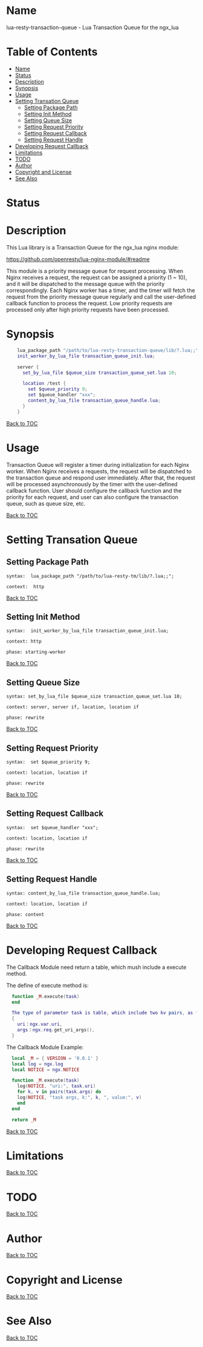 Name
====

lua-resty-transaction-queue - Lua Transaction Queue for the ngx_lua

Table of Contents
=================

* [Name](#name)
* [Status](#status)
* [Description](#description)
* [Synopsis](#synopsis)
* [Usage](#usage)
* [Setting Transation Queue](#setting-transation-queue)
    * [Setting Package Path](#setting-package-path)
    * [Setting Init Method](#setting-init-method)
    * [Setting Queue Size](#setting-queue-size)
    * [Setting Request Priority](#setting-request-priority)
    * [Setting Request Callback](#setting-request-callback)
    * [Setting Request Handle](#setting-request-handle)
* [Developing Request Callback](#developing-request-callback)
* [Limitations](#limitations)
* [TODO](#todo)
* [Author](#author)
* [Copyright and License](#copyright-and-license)
* [See Also](#see-also)

Status
======

Description
===========

This Lua library  is a Transaction Queue for the ngx_lua nginx module:

https://github.com/openresty/lua-nginx-module/#readme

This module is a priority message queue for request processing.  When Nginx receives a request, the request can be assigned a priority (1 ~ 10), and it will be dispatched to the message queue with the priority correspondingly.  Each Nginx worker has a timer, and the timer will fetch the request from the priority message queue regularly and call the user-defined callback function to process the request. Low priority requests are processed only after high priority requests have been processed.

Synopsis
========

```lua
    lua_package_path "/path/to/lua-resty-transaction-queue/lib/?.lua;;";
    init_worker_by_lua_file transaction_queue_init.lua;

    server {
      set_by_lua_file $queue_size transaction_queue_set.lua 10;

      location /test {
        set $queue_priority 9;
        set $queue_handler "xxx";
        content_by_lua_file transaction_queue_handle.lua;
      }
    }
```

[Back to TOC](#table-of-contents)

Usage
=====
Transaction Queue will register a timer during initialization for each Nginx worker. When Nginx receives a requests, the request will be dispatched to the transaction queue and respond user immediately. After that, the request will be processed asynchronously by the timer with the user-defined callback function. 
User should configure the callback function and the priority for each request, and user can also configure the transaction queue,  such as queue size, etc.

[Back to TOC](#table-of-contents)

Setting Transation Queue
=====================

Setting Package Path
----------

`syntax:  lua_package_path "/path/to/lua-resty-tm/lib/?.lua;;";`

`context:  http`

[Back to TOC](#table-of-contents)

Setting Init Method
--------------

`syntax:  init_worker_by_lua_file transaction_queue_init.lua;`

`context: http`

`phase: starting-worker`

[Back to TOC](#table-of-contents)

Setting Queue Size
------------

`syntax: set_by_lua_file $queue_size transaction_queue_set.lua 10;`

`context: server, server if, location, location if`

`phase: rewrite`

[Back to TOC](#table-of-contents)

Setting Request Priority
------------------------

`syntax:  set $queue_priority 9;`

`context: location, location if`

`phase: rewrite`

[Back to TOC](#table-of-contents)

Setting Request Callback
------------------------

`syntax:  set $queue_handler "xxx";`

`context: location, location if`

`phase: rewrite`

[Back to TOC](#table-of-contents)

Setting Request Handle
----------------------

`syntax: content_by_lua_file transaction_queue_handle.lua;`

`context: location, location if`

`phase: content`

[Back to TOC](#table-of-contents)

Developing Request Callback
========================

The Callback Module need return a table, which mush include a execute method. 

The define of execute method is:
```lua
  function _M.execute(task)
  end

  The type of parameter task is table, which include two kv pairs, as follows:
  {
    uri：ngx.var.uri,
    args：ngx.req.get_uri_args(),
  }
```

The Callback Module Example:
```lua
  local _M = { VERSION = '0.0.1' }
  local log = ngx.log
  local NOTICE = ngx.NOTICE

  function _M.execute(task)
    log(NOTICE, "uri:", task.uri)
    for k, v in pairs(task.args) do
    log(NOTICE, "task args, k:", k, ", value:", v)
    end
  end

  return _M
```

[Back to TOC](#table-of-contents)

Limitations
===========

[Back to TOC](#table-of-contents)

TODO
====

[Back to TOC](#table-of-contents)

Author
======

[Back to TOC](#table-of-contents)

Copyright and License
=====================

[Back to TOC](#table-of-contents)

See Also
========

[Back to TOC](#table-of-contents)
